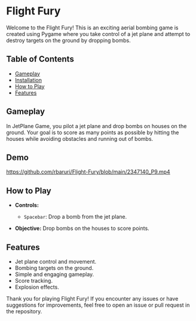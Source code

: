 # Flight Fury 

Welcome to the Flight Fury! This is an exciting aerial bombing game is created using Pygame where you take control of a jet plane and attempt to destroy targets on the ground by dropping bombs.

## Table of Contents
- [Gameplay](#gameplay)
- [Installation](#installation)
- [How to Play](#how-to-play)
- [Features](#features)

## Gameplay
In JetPlane Game, you pilot a jet plane and drop bombs on houses on the ground. Your goal is to score as many points as possible by hitting the houses while avoiding obstacles and running out of bombs.

## Demo
https://github.com/rbaruri/Flight-Fury/blob/main/2347140_P9.mp4

## How to Play
- **Controls:**
    - `Spacebar`: Drop a bomb from the jet plane.

- **Objective:** Drop bombs on the houses to score points.

## Features
- Jet plane control and movement.
- Bombing targets on the ground.
- Simple and engaging gameplay.
- Score tracking.
- Explosion effects.


Thank you for playing Flight Fury! If you encounter any issues or have suggestions for improvements, feel free to open an issue or pull request in the repository.


